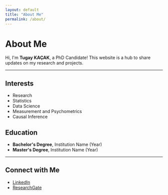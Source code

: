 ```yaml
---
layout: default
title: "About Me"
permalink: /about/
---
```


# About Me

Hi, I'm **Tugay KAÇAK**, a PhD Candidate! This website is a hub to share updates on my research and projects.

---

## Interests
- Research
- Statistics
- Data Science
- Measurement and Psychometrics
- Causal Inference

## Education
- **Bachelor's Degree**, Institution Name (Year)
- **Master's Degree**, Institution Name (Year)

---

## Connect with Me
- [LinkedIn](https://www.linkedin.com/in/tugay-kacak-7265921b2/)
- [ResearchGate](https://www.researchgate.net/profile/Tugay-Kacak-2)
